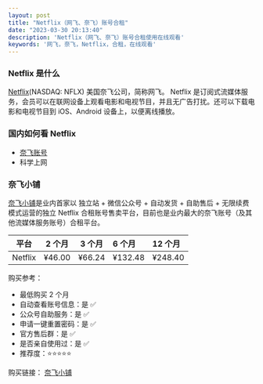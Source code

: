 ```yaml
---
layout: post
title: "Netflix（网飞、奈飞）账号合租"
date: "2023-03-30 20:13:40"
description: 'Netflix（网飞、奈飞）账号合租使用在线观看'
keywords: '网飞，奈飞，Netflix，合租，在线观看'
---
```


### Netflix 是什么

<a href="https://www.netflix.com/" target="_blank" class="a-blank">Netflix</a>(NASDAQ: NFLX) 美国奈飞公司，简称网飞。
Netflix 是订阅式流媒体服务，会员可以在联网设备上观看电影和电视节目，并且无广告打扰。还可以下载电影和电视节目到 iOS、Android 设备上，以便离线播放。

### 国内如何看 Netflix

- <a href="https://ihezu.fans/Fnczay" target="_blank" class="a-blank">奈飞账号</a>
- 科学上网

### 奈飞小铺

<a href="https://ihezu.fans/Fnczay" target="_blank" class="a-blank">奈飞小铺</a>是业内首家以 独立站 + 微信公众号 + 自动发货 + 自助售后 + 无限续费 模式运营的独立 Netflix 合租账号售卖平台，目前也是业内最大的奈飞账号（及其他流媒体服务账号）合租平台。

| 平台    | 2 个月 | 3 个月 | 6 个月 | 12 个月 |
| ------- | ------ | ------ | :----- | :------ |
| Netflix | ¥46.00 | ¥66.24 | ¥132.48 | ¥248.40  |

购买参考：

- 最低购买 2 个月
- 自动查看账号信息：是 ✅
- 公众号自助服务：是 ✅
- 申请一键重置密码：是 ✅
- 官方售后群：是 ✅
- 是否亲自使用过：是 ✅
- 推荐度：⭐️⭐️⭐️⭐️⭐️

购买链接：
<a href="https://ihezu.fans/Fnczay" target="_blank" class="a-blank">奈飞小铺</a>
